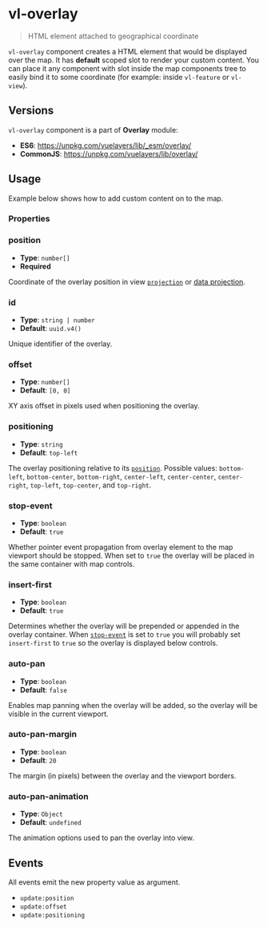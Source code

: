 # vl-overlay

> HTML element attached to geographical coordinate

`vl-overlay` component creates a HTML element that would be displayed over 
the map. It has **default** scoped slot to render your custom content. You can
place it any component with slot inside the map components tree to easily bind
it to some coordinate (for example: inside `vl-feature` or `vl-view`).

## Versions

`vl-overlay` component is a part of **Overlay** module:

- **ES6**: https://unpkg.com/vuelayers/lib/_esm/overlay/
- **CommonJS**: https://unpkg.com/vuelayers/lib/overlay/

## Usage

Example below shows how to add custom content on to the map.

<vuep template="#usage-example"></vuep>

<script v-pre type="text/x-template" id="usage-example">
<template>
  <vl-map :load-tiles-while-animating="true" :load-tiles-while-interacting="true" style="height: 400px">
    <vl-view :zoom.sync="zoom" :center.sync="center" :rotation.sync="rotation"></vl-view>

    <vl-layer-tile id="osm">
      <vl-source-osm></vl-source-osm>
    </vl-layer-tile>

    <vl-overlay id="overlay" :position="overlayCoordinate">
      <template slot-scope="scope">
        <div class="overlay-content">
          Hello world!<br>
          Position: {{ scope.position }}
        </div>
      </template>
    </vl-overlay>
  </vl-map>
</template>

<script>
  export default {
    data () {
      return { 
        zoom: 2,
        center: [0, 0],
        rotation: 0,
        overlayCoordinate: [30, 30],
      }
    },
  }
</script>
</script>

### Properties

### position

- **Type**: `number[]`
- **Required**

Coordinate of the overlay position in view [`projection`](/docs/component/view.md#projection) or 
[data projection](/docs/quickstart.md#global-data-projection).

### id

- **Type**: `string | number`
- **Default**: `uuid.v4()` 

Unique identifier of the overlay.

### offset

- **Type**: `number[]`
- **Default**: `[0, 0]`

XY axis offset in pixels used when positioning the overlay.

### positioning

- **Type**: `string`
- **Default**: `top-left`

The overlay positioning relative to its [`position`](#position).  Possible values: `bottom-left`, 
`bottom-center`, `bottom-right`, `center-left`, `center-center`, `center-right`, `top-left`, `top-center`, 
and `top-right`.

### stop-event

- **Type**: `boolean`
- **Default**: `true`

Whether pointer event propagation from overlay element to the map viewport should be stopped. When set to `true`
the overlay will be placed in the same container with map controls.

### insert-first

- **Type**: `boolean`
- **Default**: `true`

Determines whether the overlay will be prepended or appended in the overlay container. 
When [`stop-event`](#stop-event) is set to `true` you will probably set `insert-first` to `true` 
so the overlay is displayed below controls.  

### auto-pan

- **Type**: `boolean`
- **Default**: `false`

Enables map panning when the overlay will be added, so the overlay will be visible in the current viewport.

### auto-pan-margin

- **Type**: `boolean`
- **Default**: `20`

The margin (in pixels) between the overlay and the viewport borders.

### auto-pan-animation

- **Type**: `Object`
- **Default**: `undefined` 

The animation options used to pan the overlay into view.

## Events

All events emit the new property value as argument.

- `update:position`
- `update:offset`
- `update:positioning`
